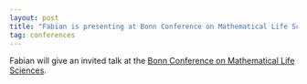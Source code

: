 ```yaml
---
layout: post
title: "Fabian is presenting at Bonn Conference on Mathematical Life Sciences"
tag: conferences
---
```

Fabian will give an invited talk at the  [Bonn Conference on Mathematical Life Sciences](https://www.uni-bonn.de/en/research-and-teaching/research-profile/excellence-strategy/conference-mathematical-life-sciences).